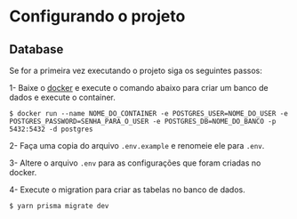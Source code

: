 # Configurando o projeto

## Database

Se for a primeira vez executando o projeto siga os seguintes passos:

1- Baixe o [docker](https://www.docker.com/) e execute o comando abaixo para criar um banco de dados e execute o container.

```shell
$ docker run --name NOME_DO_CONTAINER -e POSTGRES_USER=NOME_DO_USER -e POSTGRES_PASSWORD=SENHA_PARA_O_USER -e POSTGRES_DB=NOME_DO_BANCO -p 5432:5432 -d postgres
```
2- Faça uma copia do arquivo `.env.example` e renomeie ele para `.env`.

3- Altere o arquivo `.env` para as configurações que foram criadas no docker.

4- Execute o migration para criar as tabelas no banco de dados.
```shell
$ yarn prisma migrate dev
```
